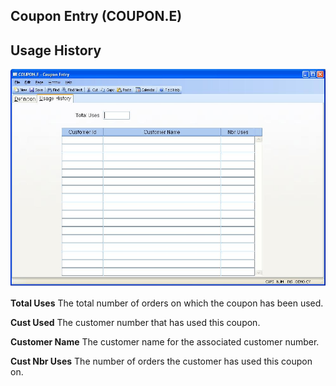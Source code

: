 ##  Coupon Entry (COUPON.E)

<PageHeader />

##  Usage History

![](./COUPON-E-2.jpg)

**Total Uses** The total number of orders on which the coupon has been used.  
  
**Cust Used** The customer number that has used this coupon.  
  
**Customer Name** The customer name for the associated customer number.  
  
**Cust Nbr Uses** The number of orders the customer has used this coupon on.  
  
  
<badge text= "Version 8.10.57" vertical="middle" />

<PageFooter />